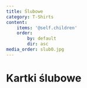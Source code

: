 ```yaml
---
title: Ślubowe
category: T-Shirts
content:
    items: '@self.children'
    order:
        by: default
        dir: asc
media_order: slub0.jpg
---
```


# Kartki ślubowe
